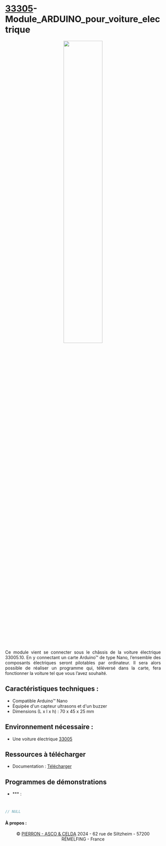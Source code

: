 # [33305](https://www.pierron.fr/module-arduinotm-pour-voiture-electrique.html)-Module_ARDUINO_pour_voiture_electrique

<p align='center' width="100%">
    <img width="50%" src="https://www.pierron.fr/media/catalog/product/cache/1/image/800x800/9df78eab33525d08d6e5fb8d27136e95/3/3/33305_-v2023_1.jpg">
</p>

<div align='justify'>

Ce module vient se connecter sous le châssis de la voiture électrique 33005.10. En y connectant un carte Arduino™ de type Nano, l’ensemble des composants électriques seront pilotables par ordinateur. Il sera alors possible de réaliser un programme qui, téléversé dans la carte, fera fonctionner la voiture tel que vous l’avez souhaité.

</div>

## Caractéristiques techniques :
- Compatible Arduino™ Nano
- Équipée d'un capteur ultrasons et d'un buzzer
- Dimensions (L x l x h) : 70 x 45 x 25 mm

## Environnement nécessaire :
- Une voiture électrique [33005](https://www.pierron.fr/voiture-electrique.html)

## Ressources à télécharger

- Documentation : [Télécharger]()

## Programmes de démonstrations

- *** :

```cpp


// NULL


```

#### À propos :
<div align='center'>

© [PIERRON - ASCO & CELDA](https://www.pierron.fr) 2024 - 62 rue de Siltzheim - 57200 RÉMELFING - France

</div>
